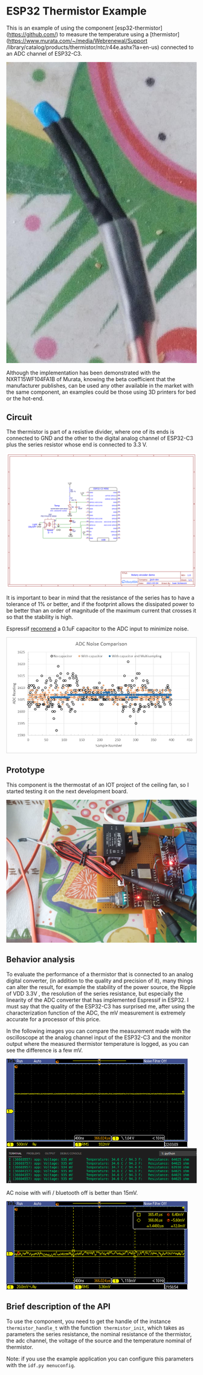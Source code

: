 # ESP32 Thermistor Example

This is an example of using the component [esp32-thermistor] (https://github.com/) to measure the temperature using a [thermistor] (https://www.murata.com/~/media/Webrenewal/Support /library/catalog/products/thermistor/ntc/r44e.ashx?la=en-us) connected to an ADC channel of ESP32-C3.

![alt text](images/NXRT15WF104FA1B.png)

Although the implementation has been demonstrated with the NXRT15WF104FA1B of Murata, knowing the beta coefficient that the manufacturer publishes, can be used any other available in the market with the same component, an examples could be those using 3D printers for bed or the hot-end.

## Circuit

The thermistor is part of a resistive divider, where one of its ends is connected to GND and the other to the digital analog channel of ESP32-C3 plus the series resistor whose end is connected to 3.3 V.

![alt text](images/Schematic.png)

It is important to bear in mind that the resistance of the series has to have a tolerance of 1% or better, and if the footprint allows the dissipated power to be better than an order of magnitude of the maximum current that crosses it so that the stability is high.

Espressif [recomend](https://docs.espressif.com/projects/esp-idf/en/latest/esp32/api-reference/peripherals/adc.html) a 0.1uF capacitor to the ADC input to minimize noise.

![alt text](images/adc-noise-graph.png)

## Prototype 

This component is the thermostat of an IOT project of the ceiling fan, so I started testing it on the next development board.

![alt text](images/pcb_proto_1.png)

## Behavior analysis

To evaluate the performance of a thermistor that is connected to an analog digital converter, (in addition to the quality and precision of it), many things can alter the result, for example the stability of the power source, the Ripple of VDD 3.3V , the resolution of the series resistance, but especially the linearity of the ADC converter that has implemented Espressif in ESP32.
I must say that the quality of the ESP32-C3 has surprised me, after using the characterization function of the ADC, the mV measurement is extremely accurate for a processor of this price. 

In the following images you can compare the measurement made with the oscilloscope at the analog channel input of the ESP32-C3 and the monitor output where the measured thermistor temperature is logged, as you can see the difference is a few mV.

![alt text](images/TEK_930mv.png)
![alt text](images/monitor_935mv.png)

AC noise with wifi / bluetooth off is better than 15mV.

![alt text](images/TEK_noise.png)

## Brief description of the API
To use the component, you need to get the handle of the instance `thermistor_handle_t` with the function` thermistor_init`, which takes as parameters the series resistance, the nominal resistance of the thermistor, the adc channel, the voltage of the source and the temperature nominal of thermistor.

Note: if you use the example application you can configure this parameters with the `idf.py menuconfig`.

